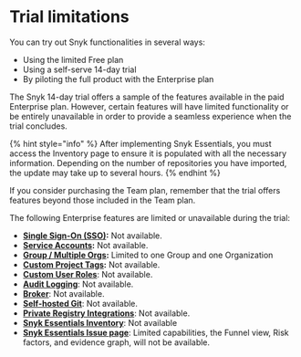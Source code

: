# Trial limitations

You can try out Snyk functionalities in several ways:

* Using the limited Free plan
* Using a self-serve 14-day trial
* By piloting the full product with the Enterprise plan

The Snyk 14-day trial offers a sample of the features available in the paid Enterprise plan. However, certain features will have limited functionality or be entirely unavailable in order to provide a seamless experience when the trial concludes.

{% hint style="info" %}
After implementing Snyk Essentials, you must access the Inventory page to ensure it is populated with all the necessary information. Depending on the number of repositories you have imported, the update may take up to several hours.
{% endhint %}

If you consider purchasing the Team plan, remember that the trial offers features beyond those included in the Team plan.

The following Enterprise features are limited or unavailable during the trial:

* [**Single Sign-On (SSO)**](../enterprise-setup/single-sign-on-sso-for-authentication-to-snyk/)**:** Not available.
* [**Service Accounts**](../enterprise-setup/service-accounts/)**:** Not available.
* [**Group / Multiple Orgs**](../../snyk-platform-administration/groups-and-organizations/)**:** Limited to one Group and one Organization
* [**Custom Project Tags**](../../snyk-platform-administration/snyk-projects/project-tags.md)**:** Not available.
* [**Custom User Roles**](../../snyk-platform-administration/user-roles/user-role-management.md): Not available.
* [**Audit Logging**](../../snyk-platform-administration/user-management-with-the-api/retrieve-audit-logs-of-user-initiated-activity-by-api-for-an-org-or-group.md): Not available.
* [**Broker**](../enterprise-setup/snyk-broker/): Not available.
* [**Self-hosted Git**](../../developer-tools/scm-integrations/organization-level-integrations/github-enterprise.md): Not available.
* [**Private Registry Integrations**](../../scan-with-snyk/snyk-open-source/package-repository-integrations/): Not available.
* [**Snyk Essentials Inventory**](../../manage-assets/overview.md): Not available
* [**Snyk Essentials Issue page**](../../manage-risk/prioritize-issues-for-fixing/prioritization-for-snyk-essentials.md): Limited capabilities, the Funnel view, Risk factors, and evidence graph, will not be available.
